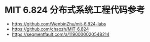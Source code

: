 # MIT 6.824 分布式系统工程代码参考

- https://github.com/WenbinZhu/mit-6.824-labs
- https://github.com/chaozh/MIT-6.824
- https://segmentfault.com/a/1190000020548214
